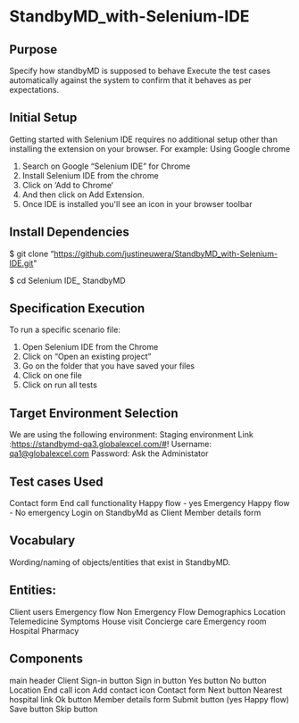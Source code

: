 # StandbyMD_with-Selenium-IDE

## Purpose
Specify how standbyMD is supposed to behave
Execute the test cases automatically  against the system to confirm that it behaves as per expectations.

## Initial Setup

Getting started with Selenium IDE requires no additional setup other than installing the extension on your browser. 
For example: Using Google chrome

1. Search on Google “Selenium IDE” for Chrome
2. Install Selenium IDE from the chrome
3. Click on ‘Add to Chrome‘ 
4. And then click on Add Extension.
5. Once IDE is installed you'll see an icon in your browser toolbar 

## Install Dependencies

$ git clone “https://github.com/justineuwera/StandbyMD_with-Selenium-IDE.git" 

$ cd Selenium IDE_ StandbyMD 

## Specification Execution

To run a specific scenario file:
1. Open Selenium IDE from the Chrome
2. Click on “Open an existing project” 
3. Go on the folder that you have saved your files
4. Click on one file 
5. Click on run all tests

## Target Environment Selection

We are using the following environment:
Staging environment
Link :https://standbymd-qa3.globalexcel.com/#!
Username: qa1@globalexcel.com
Password: Ask the Administator

## Test cases Used
Contact form
End call functionality
Happy flow - yes Emergency
Happy flow - No emergency 
Login on StandbyMd as Client
Member details form

## Vocabulary

Wording/naming of objects/entities that exist in StandbyMD.

## Entities:

Client users
Emergency flow
Non Emergency Flow
Demographics
Location
Telemedicine
Symptoms
House visit
Concierge care
Emergency room
Hospital
Pharmacy
 
## Components

main header
Client Sign-in button
Sign in button
Yes button
No button
Location
End call icon
Add contact icon
Contact form
Next button
Nearest hospital link
Ok button
Member details form
Submit button (yes Happy flow)
Save button
Skip button
